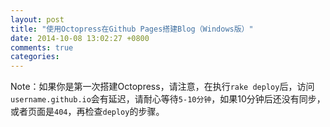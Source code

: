 ```yaml
---
layout: post
title: "使用Octopress在Github Pages搭建Blog（Windows版）"
date: 2014-10-08 13:02:27 +0800
comments: true
categories: 
---
```

Note：如果你是第一次搭建Octopress，请注意，在执行`rake deploy`后，访问`username.github.io`会有延迟，请耐心等待`5-10分钟`，如果10分钟后还没有同步，或者页面是`404`，再检查`deploy`的步骤。
